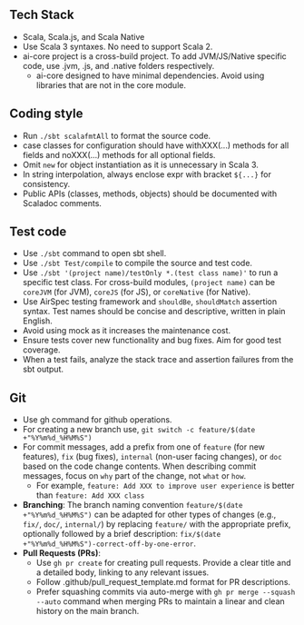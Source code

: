 ## Tech Stack

- Scala, Scala.js, and Scala Native
- Use Scala 3 syntaxes. No need to support Scala 2.
- ai-core project is a cross-build project. To add JVM/JS/Native specific code, use .jvm, .js, and .native folders respectively.
  - ai-core designed to have minimal dependencies. Avoid using libraries that are not in the core module.

## Coding style

- Run `./sbt scalafmtAll` to format the source code.
- case classes for configuration should have withXXX(...) methods for all fields and noXXX(...) methods for all optional fields.
- Omit `new` for object instantiation as it is unnecessary in Scala 3.
- In string interpolation, always enclose expr with bracket `${...}` for consistency.
- Public APIs (classes, methods, objects) should be documented with Scaladoc comments.

## Test code

- Use `./sbt` command to open sbt shell.
- Use `./sbt Test/compile` to compile the source and test code.
- Use `./sbt '(project name)/testOnly *.(test class name)'` to run a specific test class. For cross-build modules, `(project name)` can be `coreJVM` (for JVM), `coreJS` (for JS), or `coreNative` (for Native).
- Use AirSpec testing framework and `shouldBe`, `shouldMatch` assertion syntax. Test names should be concise and descriptive, written in plain English.
- Avoid using mock as it increases the maintenance cost.
- Ensure tests cover new functionality and bug fixes. Aim for good test coverage.
- When a test fails, analyze the stack trace and assertion failures from the sbt output.

## Git

- Use gh command for github operations.
- For creating a new branch use, `git switch -c feature/$(date +"%Y%m%d_%H%M%S")`
- For commit messages, add a prefix from one of `feature` (for new features), `fix` (bug fixes), `internal` (non-user facing changes), or `doc` based on the code change contents. When describing commit messages, focus on `why` part of the change, not `what` or `how`.
  - For example, `feature: Add XXX to improve user experience` is better than `feature: Add XXX class`
- **Branching**: The branch naming convention `feature/$(date +"%Y%m%d_%H%M%S")` can be adapted for other types of changes (e.g., `fix/`, `doc/`, `internal/`) by replacing `feature/` with the appropriate prefix, optionally followed by a brief description: `fix/$(date +"%Y%m%d_%H%M%S")-correct-off-by-one-error`.
- **Pull Requests (PRs)**:
    - Use `gh pr create` for creating pull requests. Provide a clear title and a detailed body, linking to any relevant issues.
    - Follow .github/pull_request_template.md format for PR descriptions.
    - Prefer squashing commits via auto-merge with `gh pr merge --squash --auto` command when merging PRs to maintain a linear and clean history on the main branch.
